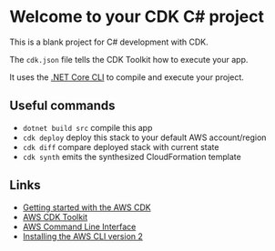# Welcome to your CDK C# project

This is a blank project for C# development with CDK.

The `cdk.json` file tells the CDK Toolkit how to execute your app.

It uses the [.NET Core CLI](https://docs.microsoft.com/dotnet/articles/core/) to compile and execute your project.

## Useful commands

* `dotnet build src` compile this app
* `cdk deploy`       deploy this stack to your default AWS account/region
* `cdk diff`         compare deployed stack with current state
* `cdk synth`        emits the synthesized CloudFormation template

## Links

- [Getting started with the AWS CDK](https://docs.aws.amazon.com/cdk/latest/guide/getting_started.html)
- [AWS CDK Toolkit](https://docs.aws.amazon.com/cdk/latest/guide/cli.html)
- [AWS Command Line Interface](https://aws.amazon.com/cli/)
- [Installing the AWS CLI version 2](https://docs.aws.amazon.com/cli/latest/userguide/install-cliv2.html)